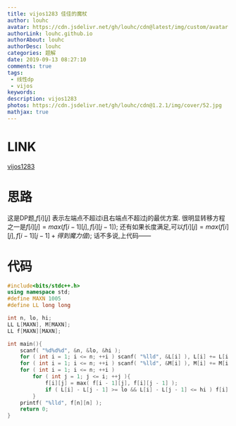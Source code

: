 ```yaml
---
title: vijos1283 佳佳的魔杖
author: louhc
avatar: https://cdn.jsdelivr.net/gh/louhc/cdn@latest/img/custom/avatar.jpg
authorLink: louhc.github.io
authorAbout: louhc
authorDesc: louhc
categories: 题解
date: 2019-09-13 08:27:10
comments: true
tags:
 - 线性dp
 - vijos
keywords:
description: vijos1283
photos: https://cdn.jsdelivr.net/gh/louhc/cdn@1.2.1/img/cover/52.jpg
mathjax: true
---
```


# LINK

[vijos1283](https://vijos.org/p/1283)

# 思路

这是DP题,$f[i][j]$ 表示左端点不超过i且右端点不超过j的最优方案.
很明显转移方程之一是$f[i][j] = max( f[i - 1][j], f[i][j - 1] );$
还有如果长度满足,可以$f[i][j] = max( f[i][j], f[i - 1][j - 1] + 得到魔力值 );$
话不多说,上代码——

# 代码

```cpp
#include<bits/stdc++.h>
using namespace std;
#define MAXN 1005
#define LL long long

int n, lo, hi;
LL L[MAXN], M[MAXN];
LL f[MAXN][MAXN];

int main(){
    scanf( "%d%d%d", &n, &lo, &hi );
    for ( int i = 1; i <= n; ++i ) scanf( "%lld", &L[i] ), L[i] += L[i - 1];
    for ( int i = 1; i <= n; ++i ) scanf( "%lld", &M[i] ), M[i] += M[i - 1];
    for ( int i = 1; i <= n; ++i )
        for ( int j = 1; j <= i; ++j ){
            f[i][j] = max( f[i - 1][j], f[i][j - 1] );
            if ( L[i] - L[j - 1] >= lo && L[i] - L[j - 1] <= hi ) f[i][j] = max( f[i][j], f[i - 1][j - 1] + M[i] - M[j - 1] );
        }
    printf( "%lld", f[n][n] );
    return 0; 
}
```
